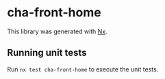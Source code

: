 # cha-front-home

This library was generated with [Nx](https://nx.dev).

## Running unit tests

Run `nx test cha-front-home` to execute the unit tests.
